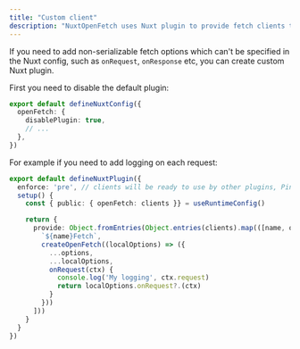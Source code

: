 ```yaml
---
title: "Custom client"
description: "NuxtOpenFetch uses Nuxt plugin to provide fetch clients to the app"
---
```


If you need to add non-serializable fetch options which can't be specified in the Nuxt config, such as `onRequest`, `onResponse` etc, you can create custom Nuxt plugin.

First you need to disable the default plugin:
```ts twoslash
export default defineNuxtConfig({
  openFetch: {
    disablePlugin: true,
    // ...
  },
})
```

For example if you need to add logging on each request:
```ts twoslash
export default defineNuxtPlugin({
  enforce: 'pre', // clients will be ready to use by other plugins, Pinia stores etc.
  setup() {
    const { public: { openFetch: clients }} = useRuntimeConfig()

    return {
      provide: Object.fromEntries(Object.entries(clients).map(([name, options]) => [
        `${name}Fetch`,
        createOpenFetch((localOptions) => ({
          ...options,
          ...localOptions,
          onRequest(ctx) {
            console.log('My logging', ctx.request)
            return localOptions.onRequest?.(ctx)
          }
        }))
      ]))
    }
  }
})
```
